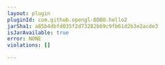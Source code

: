 ```yaml
---
layout: plugin
pluginId: com.github.opengl-BOBO.hello2
jarSha1: a85b4dbfd035f2d73282b69c9fb61d2b3e2acde3
isJarAvailable: true
error: NONE
violations: []

---
```

